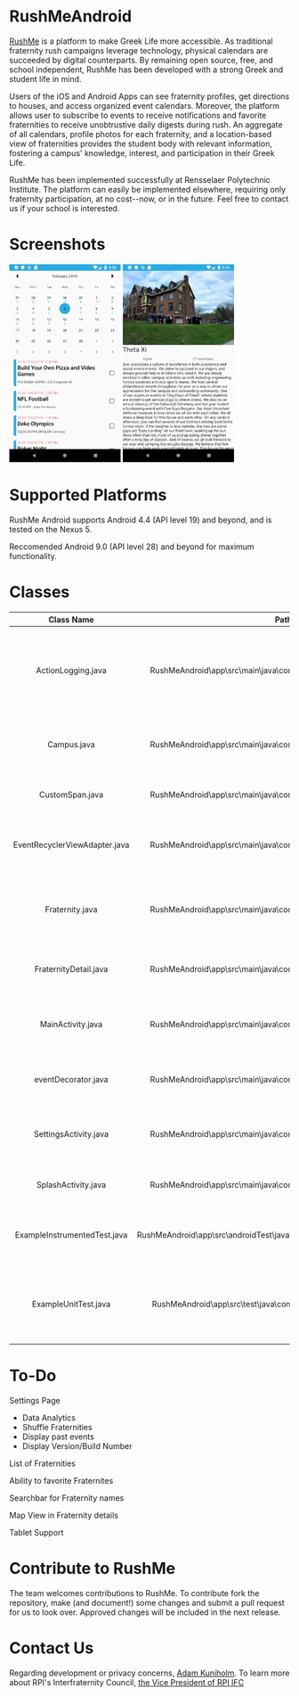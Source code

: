 # RushMeAndroid
[RushMe](https://github.com/RushMeTeam) is a platform to make Greek Life more accessible. As traditional fraternity rush campaigns leverage technology, physical calendars are succeeded by digital counterparts. By remaining open source, free, and school independent, RushMe has been developed with a strong Greek and student life in mind.

Users of the iOS and Android Apps can see fraternity profiles, get directions to houses, and access organized event calendars. Moreover, the platform allows user to subscribe to events to receive notifications and favorite fraternities to receive unobtrustive daily digests during rush. An aggregate of all calendars, profile photos for each fraternity, and a location-based view of fraternities provides the student body with relevant information, fostering a campus' knowledge, interest, and participation in their Greek Life.

RushMe has been implemented successfully at Rensselaer Polytechnic Institute. The platform can easily be implemented elsewhere, requiring only fraternity participation, at no cost--now, or in the future. Feel free to contact us if your school is interested.

# Screenshots
<img src="https://github.com/RushMeTeam/RushMeAndroid/blob/master/screenshots/Nexus5X_CalendarDetails.png" width="200"> <img src="https://github.com/RushMeTeam/RushMeAndroid/blob/master/screenshots/Nexus5X_FraternityDetails.png" width="200">

# Supported Platforms
RushMe Android supports Android 4.4 (API level 19) and beyond, and is tested on the Nexus 5.

Reccomended Android 9.0 (API level 28) and beyond for maximum functionality.

# Classes 
|Class Name|Path|Description|
|:-:|:-:|:-:|
|ActionLogging.java|RushMeAndroid\app\src\main\java\com\example\prests1\rushmeandroid|Checks if a fraternity was selected and checks if the app is in the foreground or background.|
|Campus.java|RushMeAndroid\app\src\main\java\com\example\prests1\rushmeandroid|Creates the Campus object which holds all events and fraternities.|
|CustomSpan.java|RushMeAndroid\app\src\main\java\com\example\prests1\rushmeandroid|Initializes daily number of events text.|
|EventRecyclerViewAdapter.java|RushMeAndroid\app\src\main\java\com\example\prests1\rushmeandroid|Checks for fraternities that are selected and stores events.|
|Fraternity.java|RushMeAndroid\app\src\main\java\com\example\prests1\rushmeandroid|Creates Fraternity Object, Event Object, and other related functions.|
|FraternityDetail.java|RushMeAndroid\app\src\main\java\com\example\prests1\rushmeandroid|Creates the page that lists fraternity details.|
|MainActivity.java|RushMeAndroid\app\src\main\java\com\example\prests1\rushmeandroid|The starting activity that executes most of the necessary code.|
|eventDecorator.java|RushMeAndroid\app\src\main\java\com\example\prests1\rushmeandroid|Displays the number of events for specific dates.|
|SettingsActivity.java|RushMeAndroid\app\src\main\java\com\example\prests1\rushmeandroid|Creates the settings page and displays Version/Build numbers.|
|SplashActivity.java|RushMeAndroid\app\src\main\java\com\example\prests1\rushmeandroid|Creates and animates the Splash Screen.|
|ExampleInstrumentedTest.java|RushMeAndroid\app\src\androidTest\java\com\example\prests1\rushmeandroid|Instrumented test, which will execute on an Android device.|
|ExampleUnitTest.java|RushMeAndroid\app\src\test\java\com\example\prests1\rushmeandroid|Example local unit test, which will execute on the development machine (host).|

# To-Do
Settings Page
- Data Analytics
- Shuffle Fraternities
- Display past events
- Display Version/Build Number

List of Fraternities

Ability to favorite Fraternites

Searchbar for Fraternity names

Map View in Fraternity details

Tablet Support

# Contribute to RushMe
The team welcomes contributions to RushMe. To contribute fork the repository, make (and document!) some changes and submit a pull request for us to look over. Approved changes will be included in the next release.

# Contact Us
Regarding development or privacy concerns, [Adam Kuniholm](kuniha@rpi.edu).
To learn more about RPI's Interfraternity Council, [the Vice President of RPI IFC](ifc.rpi.recruitment@gmail.com)

